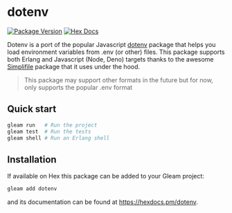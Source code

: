 # dotenv

[![Package Version](https://img.shields.io/hexpm/v/dotenv)](https://hex.pm/packages/dotenv)
[![Hex Docs](https://img.shields.io/badge/hex-docs-ffaff3)](https://hexdocs.pm/dotenv/)

Dotenv is a port of the popular Javascript [dotenv](https://github.com/motdotla/dotenv/blob/master/lib/main.js) package that helps you load environment variables from .env (or other) files.
This package supports both Erlang and Javascript (Node, Deno) targets thanks to the awesome [Simplifile](https://github.com/bcpeinhardt/simplifile) package that it uses under the hood.

> This package may support other formats in the future but for now, only supports the popular .env format

## Quick start

```sh
gleam run   # Run the project
gleam test  # Run the tests
gleam shell # Run an Erlang shell
```

## Installation

If available on Hex this package can be added to your Gleam project:

```sh
gleam add dotenv
```

and its documentation can be found at <https://hexdocs.pm/dotenv>.
